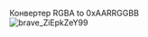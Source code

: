 Конвертер RGBA to 0xAARRGGBB    
![brave_ZiEpkZeY99](https://github.com/user-attachments/assets/ba96b390-4e29-4f54-a150-55deab38cde7)
